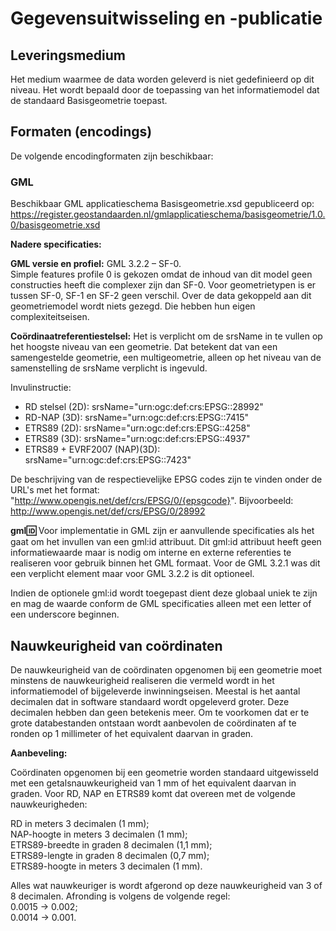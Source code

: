 # Gegevensuitwisseling en -publicatie

## Leveringsmedium

Het medium waarmee de data worden geleverd is niet gedefinieerd op dit niveau.
Het wordt bepaald door de toepassing van het informatiemodel dat de
standaard Basisgeometrie toepast.

## Formaten (encodings)

De volgende encodingformaten zijn beschikbaar:

### GML

Beschikbaar GML applicatieschema Basisgeometrie.xsd gepubliceerd op:
https://register.geostandaarden.nl/gmlapplicatieschema/basisgeometrie/1.0.0/basisgeometrie.xsd

**Nadere specificaties:**

**GML versie en profiel:** GML 3.2.2 – SF-0.  
Simple features profile 0 is gekozen omdat de inhoud van dit model geen
constructies heeft die complexer zijn dan SF-0. Voor geometrietypen is er tussen
SF-0, SF-1 en SF-2 geen verschil. Over de data gekoppeld aan dit geometriemodel
wordt niets gezegd. Die hebben hun eigen complexiteitseisen.

**Coördinaatreferentiestelsel:** Het is verplicht om de srsName in te vullen op
het hoogste niveau van een geometrie. Dat betekent dat van een samengestelde
geometrie, een multigeometrie, alleen op het niveau van de samenstelling de
srsName verplicht is ingevuld.

Invulinstructie:

- RD stelsel (2D): srsName="urn:ogc:def:crs:EPSG::28992"
- RD-NAP (3D): srsName="urn:ogc:def:crs:EPSG::7415"
- ETRS89 (2D): srsName="urn:ogc:def:crs:EPSG::4258"
- ETRS89 (3D): srsName="urn:ogc:def:crs:EPSG::4937"
- ETRS89 + EVRF2007 (NAP)(3D): srsName="urn:ogc:def:crs:EPSG::7423"

De beschrijving van de respectievelijke EPSG codes zijn te vinden onder de URL's
met het format: "http://www.opengis.net/def/crs/EPSG/0/{epsgcode}".
Bijvoorbeeld: http://www.opengis.net/def/crs/EPSG/0/28992

**gml:id:** Voor implementatie in GML zijn er aanvullende specificaties als het
gaat om het invullen van een gml:id attribuut. Dit gml:id attribuut heeft geen
informatiewaarde maar is nodig om interne en externe referenties te realiseren
voor gebruik binnen het GML formaat. Voor de GML 3.2.1 was dit een verplicht
element maar voor GML 3.2.2 is dit optioneel.

Indien de optionele gml:id wordt toegepast dient deze globaal uniek te zijn en
mag de waarde conform de GML specificaties alleen met een letter of een
underscore beginnen.

## Nauwkeurigheid van coördinaten

De nauwkeurigheid van de coördinaten opgenomen bij een geometrie moet minstens
de nauwkeurigheid realiseren die vermeld wordt in het informatiemodel of
bijgeleverde inwinningseisen. Meestal is het aantal decimalen dat in software
standaard wordt opgeleverd groter. Deze decimalen hebben dan geen betekenis
meer. Om te voorkomen dat er te grote databestanden ontstaan wordt aanbevolen de
coördinaten af te ronden op 1 millimeter of het equivalent daarvan in graden.

**Aanbeveling:**

Coördinaten opgenomen bij een geometrie worden standaard uitgewisseld met een
getalsnauwkeurigheid van 1 mm of het equivalent daarvan in graden. Voor RD, NAP
en ETRS89 komt dat overeen met de volgende nauwkeurigheden:

RD in meters 3 decimalen (1 mm);  
NAP-hoogte in meters 3 decimalen (1 mm);  
ETRS89-breedte in graden 8 decimalen (1,1 mm);  
ETRS89-lengte in graden 8 decimalen (0,7 mm);  
ETRS89-hoogte in meters 3 decimalen (1 mm).

Alles wat nauwkeuriger is wordt afgerond op deze nauwkeurigheid van 3 of 8
decimalen. Afronding is volgens de volgende regel:  
0.0015 &rarr; 0.002;  
0.0014 &rarr; 0.001.